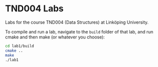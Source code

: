 # TND004 Labs

Labs for the course TND004 (Data Structures) at Linköping University.

To compile and run a lab, navigate to the `build` folder of that lab, and run cmake and then make (or whatever you choose):

```bash
cd lab1/build
cmake ..
make
./lab1
```
